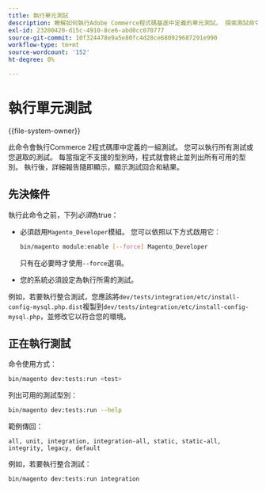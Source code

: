 ```yaml
---
title: 執行單元測試
description: 瞭解如何執行Adobe Commerce程式碼基底中定義的單元測試。 探索測試命令、執行選項和結果報告。
exl-id: 23200420-d15c-4910-8ce6-abd0cc070777
source-git-commit: 10f324478e9a5e80fc4d28ce680929687291e990
workflow-type: tm+mt
source-wordcount: '152'
ht-degree: 0%

---
```


# 執行單元測試

{{file-system-owner}}

此命令會執行Commerce 2程式碼庫中定義的一組測試。 您可以執行所有測試或您選取的測試。 每當指定不支援的型別時，程式就會終止並列出所有可用的型別。 執行後，詳細報告隨即顯示，顯示測試回合和結果。

## 先決條件

執行此命令之前，下列&#x200B;_必須_&#x200B;為true：

- 必須啟用`Magento_Developer`模組。 您可以依照以下方式啟用它：

  ```bash
  bin/magento module:enable [--force] Magento_Developer
  ```

  只有在必要時才使用`--force`選項。

- 您的系統必須設定為執行所需的測試。

例如，若要執行整合測試，您應該將`dev/tests/integration/etc/install-config-mysql.php.dist`複製到`dev/tests/integration/etc/install-config-mysql.php`，並修改它以符合您的環境。

## 正在執行測試

命令使用方式：

```bash
bin/magento dev:tests:run <test>
```

列出可用的測試型別：

```bash
bin/magento dev:tests:run --help
```

範例傳回：

```
all, unit, integration, integration-all, static, static-all, integrity, legacy, default
```

例如，若要執行整合測試：

```bash
bin/magento dev:tests:run integration
```
